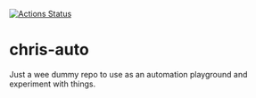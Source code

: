 [![Actions Status](https://github.com/KrisGj/chris-auto/workflows/Build%20and%20Test/badge.svg)](https://github.com/KrisGj/chris-auto/actions)

# chris-auto
Just a wee dummy repo to use as an automation playground and experiment with things.
